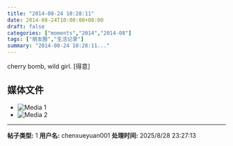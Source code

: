 ```yaml
---
title: "2014-08-24 10:28:11"
date: 2014-08-24T10:00:00+08:00
draft: false
categories: ["moments","2014","2014-08"]
tags: ["朋友圈","生活记录"]
summary: "2014-08-24 10:28:11..."
---
```


cherry bomb, wild girl. [得意]

## 媒体文件

- ![Media 1](/Moments/photos/2014-08-24/201408241028110.jpg)
- ![Media 2](/Moments/photos/2014-08-24/201408241028111.jpg)

---

**帖子类型:** 1
**用户名:** chenxueyuan001
**处理时间:** 2025/8/28 23:27:13
